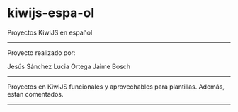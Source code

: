 # kiwijs-espa-ol
Proyectos KiwiJS en español

-----------------------

Proyecto realizado por:

Jesús Sánchez
Lucia Ortega
Jaime Bosch

-----------------------

Proyectos en KiwiJS funcionales y aprovechables para plantillas.
Además, están comentados.

-----------------------
